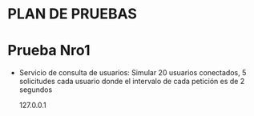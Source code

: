# PLAN DE PRUEBAS

# Prueba Nro1

- Servicio de consulta de usuarios:
  Simular 20 usuarios conectados, 5 solicitudes cada usuario donde el intervalo de cada petición es de 2 segundos

  127.0.0.1
